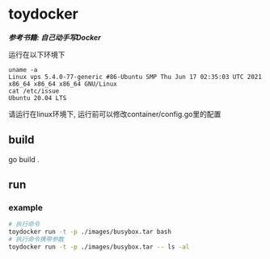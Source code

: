 # toydocker
***参考书籍: 自己动手写Docker***

运行在以下环境下
```
uname -a
Linux vps 5.4.0-77-generic #86-Ubuntu SMP Thu Jun 17 02:35:03 UTC 2021 x86_64 x86_64 x86_64 GNU/Linux
cat /etc/issue
Ubuntu 20.04 LTS
```
请运行在linux环境下, 运行前可以修改container/config.go里的配置

## build
go build .


## run
### example
```bash
# 执行命令
toydocker run -t -p ./images/busybox.tar bash
# 执行命令携带参数
toydocker run -t -p ./images/busybox.tar -- ls -al
```